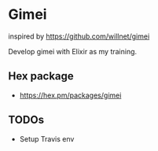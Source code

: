 Gimei
=====

inspired by https://github.com/willnet/gimei

Develop gimei with Elixir as my training.

## Hex package
- https://hex.pm/packages/gimei

## TODOs
- Setup Travis env
